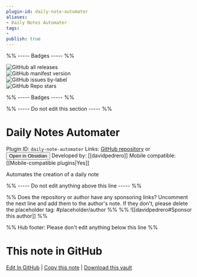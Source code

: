 ```yaml
---
plugin-id: daily-note-automater
aliases:
- Daily Notes Automater
tags: 
- 
publish: true
---
```


%% ----- Badges ----- %%

![GitHub all releases](https://img.shields.io/github/downloads/davidpedrero/obsidian-daily-notes-automater/total?color=573E7A&logo=github&style=for-the-badge)   
![GitHub manifest version](https://img.shields.io/github/manifest-json/v/davidpedrero/obsidian-daily-notes-automater?color=573E7A&logo=github&style=for-the-badge)   
![GitHub issues by-label](https://img.shields.io/github/issues/davidpedrero/obsidian-daily-notes-automater/help%20wanted?color=573E7A&logo=github&style=for-the-badge)   
![GitHub Repo stars](https://img.shields.io/github/stars/davidpedrero/obsidian-daily-notes-automater?color=573E7A&logo=github&style=for-the-badge)

%% ----- Badges ----- %%

%% ----- Do not edit this section ----- %%

# Daily Notes Automater

Plugin ID: `daily-note-automater`
Links: [GitHub repository](https://github.com/davidpedrero/obsidian-daily-notes-automater) or [<button id=HH>Open in Obsidian</button>](obsidian://show-plugin?id=daily-note-automater)
Developed by: [[davidpedrero]]
Mobile compatible: [[Mobile-compatible plugins|Yes]]

Automates the creation of a daily note

%% ----- Do not edit anything above this line ----- %% 

%% Does the repository or author have any sponsoring links? Uncomment the next line and add them to the author's note. If they don't, please delete the placeholder tag: #placeholder/author %%
%% ![[davidpedrero#Sponsor this author]] %%

%% Hub footer: Please don't edit anything below this line %%

# This note in GitHub

<span class="git-footer">[Edit In GitHub](https://github.dev/obsidian-community/obsidian-hub/blob/main/02%20-%20Community%20Expansions/02.05%20All%20Community%20Expansions/Plugins/daily-note-automater.md "git-hub-edit-note") | [Copy this note](https://raw.githubusercontent.com/obsidian-community/obsidian-hub/main/02%20-%20Community%20Expansions/02.05%20All%20Community%20Expansions/Plugins/daily-note-automater.md "git-hub-copy-note") | [Download this vault](https://github.com/obsidian-community/obsidian-hub/archive/refs/heads/main.zip "git-hub-download-vault") </span>
